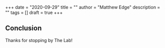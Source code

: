 +++
date = "2020-09-29"
title = ""
author = "Matthew Edge"
description = ""
tags = []
draft = true
+++


## Conclusion

Thanks for stopping by The Lab!
